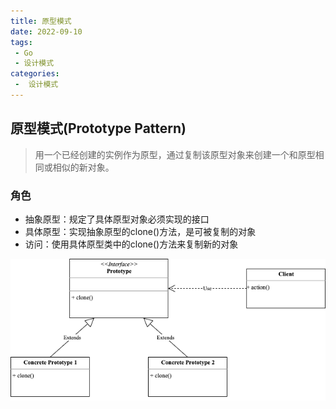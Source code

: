 ```yaml
---
title: 原型模式
date: 2022-09-10
tags:
 - Go
 - 设计模式
categories:
 -  设计模式
---
```


## 原型模式(Prototype Pattern)

> 用一个已经创建的实例作为原型，通过复制该原型对象来创建一个和原型相同或相似的新对象。

### **角色**

- 抽象原型：规定了具体原型对象必须实现的接口
- 具体原型：实现抽象原型的clone()方法，是可被复制的对象
- 访问：使用具体原型类中的clone()方法来复制新的对象

![原型模式](../images/prototype.png)